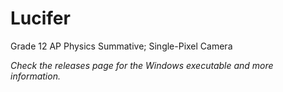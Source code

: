 # Lucifer
Grade 12 AP Physics Summative; Single-Pixel Camera

*Check the releases page for the Windows executable and more information.*

